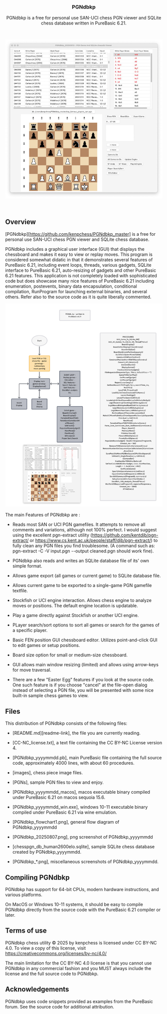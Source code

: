 <div align="center">
  

  <h3>PGNdbkp</h3>

  PGNdbkp is a free for personal use SAN-UCI chess PGN viewer and SQLite chess database
  written in PureBasic 6.21.
  <br>
  
  <br>
  
  ![Alt text](PGNdbkp_20250815_78pct.png "PGNdbko screenshot")

  
  <br>
  

</div>

## Overview

[PGNdbkp][https://github.com/kenpchess/PGNdbkp_master] is a free for personal use
SAN-UCI chess PGN viewer and SQLite chess database.

PGNdbkp  includes a graphical user interface (GUI) that displays the
chessboard and makes it easy to view or replay moves. This program is considered
somewhat didatic in that it demonstrates several features of PureBasic 6.21,
including event loops, threads, various gadgets, SQLite interface to PureBasic
6.21, auto-resizing of gadgets and other PureBasic 6.21 features. This application
is not completely loaded with sophisticated code but does showcase many nice
features of PureBasic 6.21 including enumeration, postevents, binary data
encapsulation, conditional compilation, RunProgram for launching external 
binaries, and several others. Refer also to the source code as it is quite 
liberally commented.

![Alt text](PGNdbkp_flowchart2a.png "PGNdbko overview")


The main Features of PGNdbkp are :

  * Reads most SAN or UCI PGN gamefiles. It attempts to remove all comments
    and variations, although not 100% perfect. I would suggest using the
    excellent pgn-extract utility (https://github.com/kentdjb/pgn-extract/
    or https://www.cs.kent.ac.uk/people/staff/djb/pgn-extract/) to fully
    clean any PGN files you find troublesome. (A command such as:
    pgn-extract -C -V input.pgn --output cleaned.pgn should work fine).
    
  * PGNdbkp also reads and writes an SQLite database file of its' own 
    simple format.
    
  * Allows game export (all games or current game) to SQLite database file.
  
  * Allows current game to be exported to a single-game PGN gamefile textfile.
  
  * Stockfish or UCI engine interaction. Allows chess engine to analyze moves
    or positions. The default engine location is updatable.
    
  * Play a game directly against Stockfish or another UCI engine.
  
  * PLayer search/sort options to sort all games or search for the
    games of a specific player.
    
  * Basic FEN position GUI chessboard editor. Utilizes point-and-click
    GUI to edit games or setup positions.
    
  * Board size option for small or medium-size chessboard.
  
  * GUI allows main window resizing (limited) and allows using arrow-keys
    for move traversal.
    
  * There are a few "Easter Egg" features if you look at the source code.
    One such feature is if you choose "cancel" at the file-open dialog
    instead of selecting a PGN file, you will be presented with some
    nice built-in sample chess games to view.


## Files

This distribution of PGNdbkp consists of the following files:

  * [README.md][readme-link], the file you are currently reading.

  * [CC-NC_license.txt], a text file containing the CC BY-NC
    License version 4.

  * [PGNdbkp_yyyymmdd.pb],  main PureBasic file containing the full source 
    code, approximately 4000 lines, with about 60 procedures.
  
  * [images], chess piece image files.
  
  * [PGNs], sample PGN files to view and enjoy.
  
  * [PGNdbkp_yyyymmdd_macos], macos executable binary compiled under
    PureBasic 6.21 on macos sequoia 15.6.
    
  * [PGNdbkp_yyyymmdd_win.exe], windows 10-11 executable binary compiled
    under PureBasic 6.21 via wine emulation.
    
  * [PGNdbkp_flowchart1.png], general flow diagram of PGNdbkp_yyyymmdd
  
  * [PGNdbkp_20250807.png], png screenshot of PGNdbkp_yyyymmdd
  
  * [chesspgn_db_human2600elo.sqlite], sample SQLite chess database
    created by PGNdbkp_yyyymmdd.
    
  * [PGNdbkp_*.png], miscellaneous screenshots of PGNdbkp_yyyymmdd.
  
  

## Compiling PGNdbkp

PGNdbkp has support for 64-bit CPUs, modern hardware instructions, and various platforms.

On MacOS or Windows 10-11 systems, it should be easy to compile PGNdbkp directly from the
source code with the PureBasic 6.21 compiler or later. 


## Terms of use


PGNdbkp chess utility  © 2025 by kenpchess is licensed under CC BY-NC 4.0. 
To view a copy of this license, visit https://creativecommons.org/licenses/by-nc/4.0/

The main limitation for the CC BY-NC 4.0 license is that you cannot use PGNdbkp in any 
commercial fashion and you MUST always include the license and the full source code to PGNdbkp.

## Acknowledgements

PGNdbkp uses code snippets provided as examples from the PureBasic forum. See the source
code for additional attribution.

[authors-link]:       https://github.com/official-PGNdbkp/PGNdbkp/blob/master/AUTHORS
[commits-link]:       https://github.com/official-PGNdbkp/PGNdbkp/commits/master
